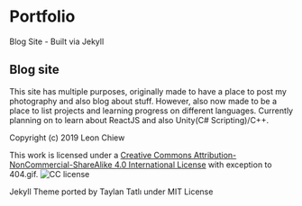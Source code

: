 # Portfolio
Blog Site - Built via Jekyll


## Blog site

This site has multiple purposes, originally made to have a place to post my photography and also blog about stuff. However, also now made to be a place to list projects and learning progress on different languages. Currently planning on to learn about ReactJS and also Unity(C# Scripting)/C++.


Copyright (c) 2019 Leon Chiew

This work is licensed under a [Creative Commons Attribution-NonCommercial-ShareAlike 4.0 International License][License] with exception to 404.gif. ![CC license][image]

Jekyll Theme ported by Taylan Tatlı under MIT License

[License]: http://creativecommons.org/licenses/by-nc-sa/4.0/
[image]: https://i.creativecommons.org/l/by-nc-sa/4.0/80x15.png

